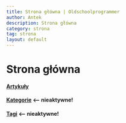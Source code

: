 ```yaml
---
title: Strona główna | Oldschoolprogrammer
author: Antek
description: Strona główna
category: strona
tag: strona
layout: default
---
```


# Strona główna

#### [Artykuły](https://ankiedos.github.io/blog.html)

#### [Kategorie](https://ankiedos.github.io/kategorie.html) <-- nieaktywne!

#### [Tagi](https://ankiedos.github.io/tagi.html) <-- nieaktywne!
